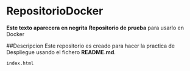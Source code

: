 # RepositorioDocker
**Este texto aparecera en negrita**
**Repositorio de prueba** para usarlo en Docker

##Descripcion
Este repositorio es creado para hacer la practica de Despliegue usando el fichero **README.md**.

```console
index.html
```


